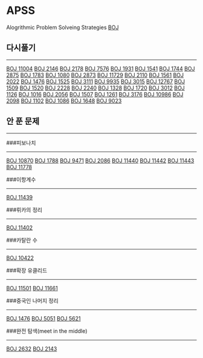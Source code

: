 # APSS
Alogrithmic Problem Solveing Strategies
[BOJ](https://www.acmicpc.net/user/lkoiescg2031)

## 다시풀기
***
[BOJ 11004](https://www.acmicpc.net/problem/11004)	[BOJ 2146](https://www.acmicpc.net/problem/2146)	[BOJ 2178](https://www.acmicpc.net/problem/2178)	[BOJ 7576](https://www.acmicpc.net/problem/7576)	[BOJ 1931](https://www.acmicpc.net/problem/1931)
[BOJ 1541](https://www.acmicpc.net/problem/1541)	[BOJ 1744](https://www.acmicpc.net/problem/1744)	[BOJ 2875](https://www.acmicpc.net/problem/2875)	[BOJ 1783](https://www.acmicpc.net/problem/1783)	[BOJ 1080](https://www.acmicpc.net/problem/1080)
[BOJ 2873](https://www.acmicpc.net/problem/2873)	[BOJ 11729](https://www.acmicpc.net/problem/11729)	[BOJ 2110](https://www.acmicpc.net/problem/2110)	[BOJ 1561](https://www.acmicpc.net/problem/1561)	[BOJ 2022](https://www.acmicpc.net/problem/2022)
[BOJ 1476](https://www.acmicpc.net/problem/1476)	[BOJ 1525](https://www.acmicpc.net/problem/1525)	[BOJ 3111](https://www.acmicpc.net/problem/3111)	[BOJ 9935](https://www.acmicpc.net/problem/9935)	[BOJ 3015](https://www.acmicpc.net/problem/3015)
[BOJ 12767](https://www.acmicpc.net/problem/12767)	[BOJ 1509](https://www.acmicpc.net/problem/1509)	[BOJ 1520](https://www.acmicpc.net/problem/1520)	[BOJ 2228](https://www.acmicpc.net/problem/2228)	[BOJ 2240](https://www.acmicpc.net/problem/2240)
[BOJ 1328](https://www.acmicpc.net/problem/1328)	[BOJ 1720](https://www.acmicpc.net/problem/1720)	[BOJ 3012](https://www.acmicpc.net/problem/3012)	[BOJ 1126](https://www.acmicpc.net/problem/1126)	[BOJ 1016](https://www.acmicpc.net/problem/1016)
[BOJ 2056](https://www.acmicpc.net/problem/2056)	[BOJ 1507](https://www.acmicpc.net/problem/1507)	[BOJ 1261](https://www.acmicpc.net/problem/1261)	[BOJ 3176](https://www.acmicpc.net/problem/3176)	[BOJ 10986](https://www.acmicpc.net/problem/10986)
[BOJ 2098](https://www.acmicpc.net/problem/2098)	[BOJ 1102](https://www.acmicpc.net/problem/1102)	[BOJ 1086](https://www.acmicpc.net/problem/1086)	[BOJ 1648](https://www.acmicpc.net/problem/1648)	[BOJ 9023](https://www.acmicpc.net/problem/9023)

## 안 푼 문제
***

###피보나치
***
[BOJ 10870](https://www.acmicpc.net/problem/10870)	[BOJ 1788](https://www.acmicpc.net/problem/1788)	[BOJ 9471](https://www.acmicpc.net/problem/9471)	[BOJ 2086](https://www.acmicpc.net/problem/2086)	[BOJ 11440](https://www.acmicpc.net/problem/11440)
[BOJ 11442](https://www.acmicpc.net/problem/11442)	[BOJ 11443](https://www.acmicpc.net/problem/11443)	[BOJ 11778](https://www.acmicpc.net/problem/11778)

###이항계수
***
[BOJ 11439](https://www.acmicpc.net/problem/11439)

###뤼카의 정리
***
[BOJ 11402](https://www.acmicpc.net/problem/11402)

###카탈란 수
***
[BOJ 10422](https://www.acmicpc.net/problem/10422)

###확장 유클리드 
***
[BOJ 11501](https://www.acmicpc.net/problem/11501)	[BOJ 11661](https://www.acmicpc.net/problem/11661)

###중국인 나머지 정리
***
[BOJ 1476](https://www.acmicpc.net/problem/1476)	[BOJ 5051](https://www.acmicpc.net/problem/5051)	[BOJ 5621](https://www.acmicpc.net/problem/5621)

###완전 탐색(meet in the middle)
***
[BOJ 2632](https://www.acmicpc.net/problem/2632)	[BOJ 2143](https://www.acmicpc.net/problem/2143)